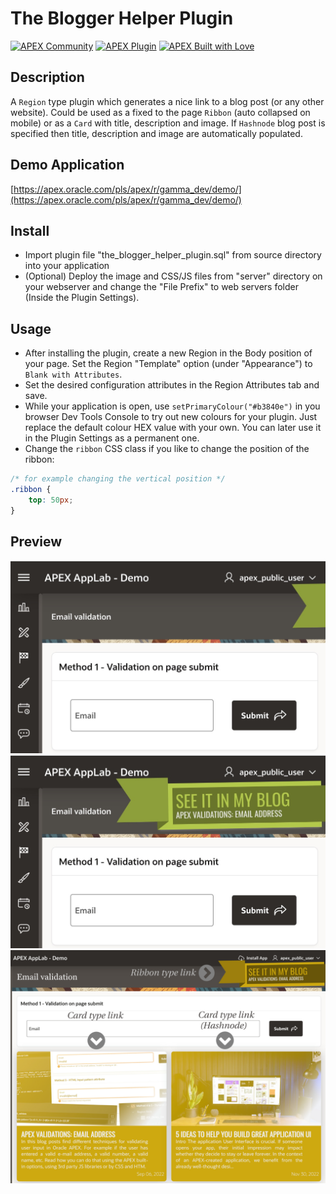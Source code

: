# The Blogger Helper Plugin

[![APEX Community](https://cdn.rawgit.com/Dani3lSun/apex-github-badges/78c5adbe/badges/apex-community-badge.svg)](https://apex.oracle.com/pls/apex/r/gamma_dev/demo/) [![APEX Plugin](https://cdn.rawgit.com/Dani3lSun/apex-github-badges/b7e95341/badges/apex-plugin-badge.svg)](https://apex.oracle.com/pls/apex/r/gamma_dev/demo/)
[![APEX Built with Love](https://cdn.rawgit.com/Dani3lSun/apex-github-badges/7919f913/badges/apex-love-badge.svg)](https://apex.oracle.com/pls/apex/r/gamma_dev/demo/)

## Description
A `Region` type plugin which generates a nice link to a blog post (or any other website). Could be used as a fixed to the page `Ribbon` (auto collapsed on mobile) or as a `Card` with title, description and image. If `Hashnode` blog post is specified then title, description and image are automatically populated.

## Demo Application
[https://apex.oracle.com/pls/apex/r/gamma_dev/demo/](https://apex.oracle.com/pls/apex/r/gamma_dev/demo/)

## Install
- Import plugin file "the_blogger_helper_plugin.sql" from source directory into your application
- (Optional) Deploy the image and CSS/JS files from "server" directory on your webserver and change the "File Prefix" to web servers folder (Inside the Plugin Settings).

## Usage
- After installing the plugin, create a new Region in the Body position of your page. Set the Region "Template" option (under "Appearance") to `Blank with Attributes`.
- Set the desired configuration attributes in the Region Attributes tab and save.
- While your application is open, use `setPrimaryColour("#b3840e")` in you browser Dev Tools Console to try out new colours for your plugin. Just replace the default colour HEX value with your own. You can later use it in the Plugin Settings as a permanent one.
- Change the `ribbon` CSS class if you like to change the position of the ribbon:
```css
/* for example changing the vertical position */
.ribbon {
    top: 50px;
}
```
## Preview
![Ribbon tyles of the plugin](https://github.com/plamen9/apex-plugins-the-blogger-helper/blob/main/demo_4_mobile.jpg "Ribbon style on mobile")
![Ribbon tyles of the plugin](https://github.com/plamen9/apex-plugins-the-blogger-helper/blob/main/demo_5_mobile.jpg "Ribbon style on mobile")
![Ribbon and Card styles of the plugin](https://github.com/plamen9/apex-plugins-the-blogger-helper/blob/main/demo_2.jpg "Ribbon and Card styles of the plugin")
